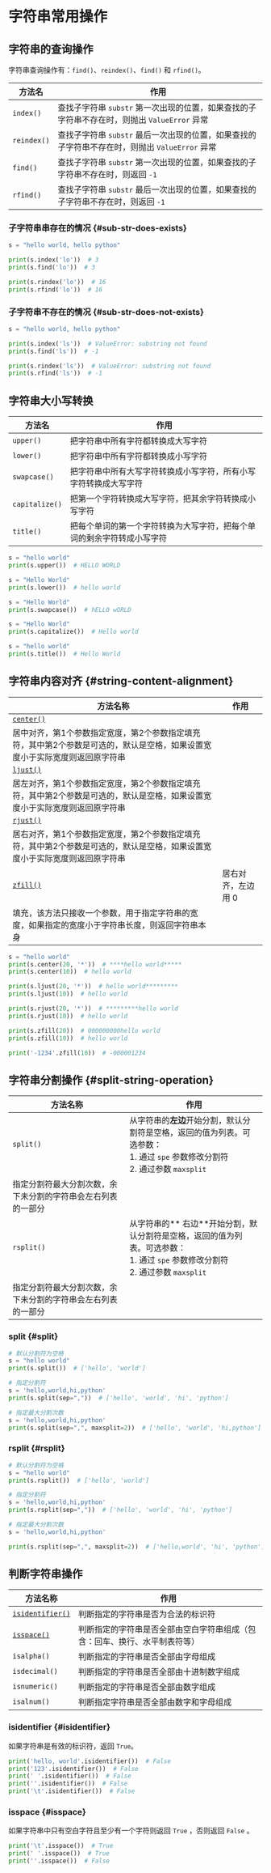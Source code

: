 # 字符串常用操作

## 字符串的查询操作

字符串查询操作有：`find()`、`reindex()`、`find()` 和 `rfind()`。

| 方法名         | 作用                                                          |
|-------------|-------------------------------------------------------------|
| `index()`   | 查找子字符串 `substr` 第一次出现的位置，如果查找的子字符串不存在时，则抛出 `ValueError` 异常  |
| `reindex()` | 查找子字符串 `substr` 最后一次出现的位置，如果查找的子字符串不存在时，则抛出 `ValueError` 异常 |
| `find()`    | 查找子字符串 `substr` 第一次出现的位置，如果查找的子字符串不存在时，则返回 `-1`             |
| `rfind()`   | 查找子字符串 `substr` 最后一次出现的位置，如果查找的子字符串不存在时，则返回 `-1`            |

### 子字符串串存在的情况 {#sub-str-does-exists}

```python
s = "hello world, hello python"

print(s.index('lo'))  # 3
print(s.find('lo'))  # 3

print(s.rindex('lo'))  # 16
print(s.rfind('lo'))  # 16
```

### 子字符串不存在的情况 {#sub-str-does-not-exists}

```python
s = "hello world, hello python"

print(s.index('ls'))  # ValueError: substring not found
print(s.find('ls'))  # -1

print(s.rindex('ls'))  # ValueError: substring not found
print(s.rfind('ls'))  # -1
```

## 字符串大小写转换

| 方法名 | 作用 |
|--|-----|
| `upper()`  | 把字符串中所有字符都转换成大写字符 |
| `lower()` | 把字符串中所有字符都转换成小写字符 |
| `swapcase()` | 把字符串中所有大写字符转换成小写字符，所有小写字符转换成大写字符 |
| `capitalize()` | 把第一个字符转换成大写字符，把其余字符转换成小写字符 |
| `title()` | 把每个单词的第一个字符转换为大写字符，把每个单词的剩余字符转成小写字符 |

```python
s = "hello world"
print(s.upper())  # HELLO WORLD

s = "Hello World"
print(s.lower())  # hello world

s = "Hello World"
print(s.swapcase())  # hELLO wORLD

s = "Hello World"
print(s.capitalize())  # Hello world

s = "hello world"
print(s.title())  # Hello World
```

## 字符串内容对齐 {#string-content-alignment}

| 方法名称 | 作用 |
|--|-----|
| [`center()`](https://docs.python.org/zh-cn/3/library/stdtypes.html?highlight=center#str.center) |
居中对齐，第1个参数指定宽度，第2个参数指定填充符，其中第2个参数是可选的，默认是空格，如果设置宽度小于实际宽度则返回原字符串 |
| [`ljust()`](https://docs.python.org/zh-cn/3/library/stdtypes.html?highlight=center#str.ljust)  |
居左对齐，第1个参数指定宽度，第2个参数指定填充符，其中第2个参数是可选的，默认是空格，如果设置宽度小于实际宽度则返回原字符串 |
| [`rjust()`](https://docs.python.org/zh-cn/3/library/stdtypes.html?highlight=center#str.rjust)  |
居右对齐，第1个参数指定宽度，第2个参数指定填充符，其中第2个参数是可选的，默认是空格，如果设置宽度小于实际宽度则返回原字符串 |
| [`zfill()`](https://docs.python.org/zh-cn/3/library/stdtypes.html?highlight=center#str.zfill)  | 居右对齐，左边用 0
填充，该方法只接收一个参数，用于指定字符串的宽度，如果指定的宽度小于字符串长度，则返回字符串本身 |

```python
s = "hello world"
print(s.center(20, '*'))  # ****hello world*****
print(s.center(10))  # hello world

print(s.ljust(20, '*'))  # hello world*********
print(s.ljust(10))  # hello world

print(s.rjust(20, '*'))  # *********hello world
print(s.rjust(10))  # hello world

print(s.zfill(20))  # 000000000hello world
print(s.zfill(10))  # hello world

print('-1234'.zfill(10))  # -000001234
```

## 字符串分割操作 {#split-string-operation}

| 方法名称 | 作用 |
|--|-----|
| `split()` | 从字符串的**左边**开始分割，默认分割符是空格，返回的值为列表。可选参数：<br />1. 通过 `spe` 参数修改分割符<br /> 2. 通过参数 `maxsplit`
指定分割符最大分割次数，余下未分割的字符串会左右列表的一部分 |
| `rsplit()` | 从字符串的** 右边**开始分割，默认分割符是空格，返回的值为列表。可选参数：<br />1. 通过 `spe` 参数修改分割符<br /> 2. 通过参数 `maxsplit`
指定分割符最大分割次数，余下未分割的字符串会左右列表的一部分 |

### split {#split}

```python
# 默认分割符为空格
s = "hello world"
print(s.split())  # ['hello', 'world']

# 指定分割符
s = 'hello,world,hi,python'
print(s.split(sep=","))  # ['hello', 'world', 'hi', 'python']

# 指定最大分割次数
s = 'hello,world,hi,python'
print(s.split(sep=",", maxsplit=2))  # ['hello', 'world', 'hi,python']
```

### rsplit {#rsplit}

```python
# 默认分割符为空格
s = "hello world"
print(s.rsplit())  # ['hello', 'world']

# 指定分割符
s = 'hello,world,hi,python'
print(s.rsplit(sep=","))  # ['hello', 'world', 'hi', 'python']

# 指定最大分割次数
s = 'hello,world,hi,python'

print(s.rsplit(sep=",", maxsplit=2))  # ['hello,world', 'hi', 'python']
```

## 判断字符串操作

| 方法名称                                                                                       | 作用                                    |
|--------------------------------------------------------------------------------------------|---------------------------------------|
| [`isidentifier()`](https://docs.python.org/zh-cn/3/library/stdtypes.html#str.isidentifier) | 判断指定的字符串是否为合法的标识符                     |
| [`isspace()`](https://docs.python.org/zh-cn/3/library/stdtypes.html#str.isspace)           | 判断指定的字符串是否全部由空白字符串组成（包含：回车、换行、水平制表符等） |
| `isalpha()`                                                                                | 判断指定的字符串是否全部由字母组成                     |
| `isdecimal()`                                                                              | 判断指定的字符串是否全部由十进制数字组成                  |
| `isnumeric()`                                                                              | 判断指定的字符串是否全部由数字组成                     |
| `isalnum()`                                                                                | 判断指定字符串是否全部由数字和字母组成                   |

### isidentifier {#isidentifier}

如果字符串是有效的标识符，返回 `True`。

```python
print('hello, world'.isidentifier())  # False
print('123'.isidentifier())  # False
print(' '.isidentifier())  # False
print(''.isidentifier())  # False
print('\t'.isidentifier())  # False
```

### isspace {#isspace}

如果字符串中只有空白字符且至少有一个字符则返回 `True` ，否则返回 `False` 。

```python
print('\t'.isspace())  # True
print(' '.isspace())  # True
print(''.isspace())  # False
```